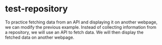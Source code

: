 # test-repository
To practice fetching data from an API and displaying it on another webpage, we can modify the previous example. Instead of collecting information from a repository, we will use an API to fetch data. We will then display the fetched data on another webpage.
